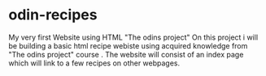 # odin-recipes 
My very first Website using HTML  "The odins project"
   	 On this project i will be building a basic html recipe webiste using acquired knowledge
 from "The odins project" course . The website will consist of an index page which will link to a few recipes
on other webpages.
